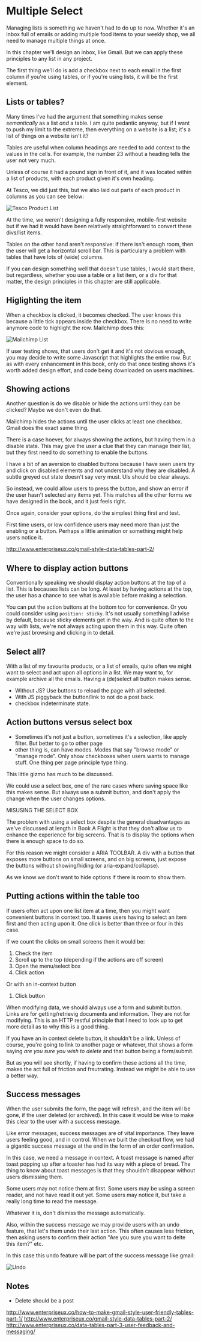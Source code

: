 # Multiple Select

Managing lists is something we haven't had to do up to now. Whether it's an inbox full of emails or adding multiple food items to your weekly shop, we all need to manage multiple things at once.

In this chapter we'll design an inbox, like Gmail. But we can apply these principles to any list in any project.

The first thing we'll do is add a checkbox next to each email in the first column if you're using tables, or if you're using lists, it will be the first element.

## Lists or tables?

Many times I've had the argument that something makes sense *semantically* as a list *and* a table. I am quite pedantic anyway, but if I want to push my limit to the extreme, then everything on a website is a list; it's a list of things on a website isn't it?

Tables are useful when column headings are needed to add context to the values in the cells. For example, the number 23 without a heading tells the user not very much.

Unless of course it had a pound sign in front of it, and it was located within a list of products, with each product given it's own heading.

At Tesco, we did just this, but we also laid out parts of each product in columns as you can see below:

![Tesco Product List](./images/tesco-list.png)

At the time, we weren't designing a fully responsive, mobile-first website but if we had it would have been relatively straightforward to convert these divs/list items.

Tables on the other hand aren't responsive: if there isn't enough room, then the user will get a horizontal scroll bar. This is particulary a problem with tables that have lots of (wide) columns.

If you can design something well that doesn't use tables, I would start there, but regardless, whether you use a table or a list item, or a div for that matter, the design principles in this chapter are still applicable.

## Higlighting the item

When a checkbox is clicked, it becomes checked. The user knows this because a little tick appears inside the checkbox. There is no need to write anymore code to highlight the row. Mailchimp does this:

![Mailchimp List](./images/mailchimp-list.png)

If user testing shows, that users don't get it and it's not obvious enough, you may decide to write some Javascript that highlights the entire row. But as with every enhancement in this book, only do that once testing shows it's worth added design effort, and code being downloaded on users machines.

## Showing actions

Another question is do we disable or hide the actions until they can be clicked? Maybe we don't even do that.

Mailchimp hides the actions until the user clicks at least one checkbox. Gmail does the exact same thing.

There is a case hoever, for always showing the actions, but having them in a disable state. This may give the user a clue that they can manage their list, but they first need to do something to enable the buttons.

I have a bit of an aversion to disabled buttons because I have seen users try and click on disabled elements and not understand why they are disabled. A subtle greyed out state doesn't say very must. UIs should be clear always.

So instead, we could allow users to press the button, and show an error if the user hasn't selected any items yet. This matches all the other forms we have designed in the book, and it just feels right.

Once again, consider your options, do the simplest thing first and test.

First time users, or low confidence users may need more than just the enabling or a button. Perhaps a little animation or something might help users notice it.

http://www.enterpriseux.co/gmail-style-data-tables-part-2/

## Where to display action buttons

Conventionally speaking we should display action buttons at the top of a list. This is becauses lists can be long. At least by having actions at the top, the user has a chance to see what is available before making a selection.

You can put the action buttons at the bottom too for convenience. Or you could consider using `position: sticky`. It's not usually something I advise by default, because sticky elements get in the way. And is quite often to the way with lists, we're not always acting upon them in this way. Quite often we're just browsing and clicking in to detail.

## Select all?

With a list of my favourite products, or a list of emails, quite often we might want to select and act upon all options in a list. We may want to, for example archive all the emails. Having a (de)select all button makes sense.

- Without JS? Use buttons to reload the page with all selected.
- With JS piggyback the button/link to not do a post back.
- checkbox indeterminate state.

## Action buttons versus select box

- Sometimes it's not just a button, sometimes it's a selection, like apply filter. But better to go to other page
- other thing is, can have modes. Modes that say "browse mode" or "manage mode". Only show checkboxes when users wants to manage stuff. One thing per page principle type thing.

This little gizmo has much to be discussed.

We could use a select box, one of the rare cases where saving space like this makes sense. But always use a submit button, and don't apply the change when the user changes options.

MISUSING THE SELECT BOX

The problem with using a select box despite the general disadvantages as we've discussed at length in Book A Flight is that they don't allow us to enhance the experience for big screens. That is to display the options when there is enough space to do so.

For this reason we might consider a ARIA TOOLBAR. A div with a button that exposes more buttons on small screens, and on big screens, just expose the buttons without showing/hiding (or aria-expand/collapse).

As we know we don't want to hide options if there is room to show them.

## Putting actions within the table too

If users often act upon one list item at a time, then you might want convenient buttons in context too. It saves users having to select an item first and then acting upon it. One click is better than three or four in this case.

If we count the clicks on small screens then it would be:

1. Check the item
2. Scroll up to the top (depending if the actions are off screen)
3. Open the menu/select box
4. Click action

Or with an in-context button

1. Click button

When modifying data, we should always use a form and submit button. Links are for getting/retrievig documents and information. They are not for modifying. This is an HTTP restful principle that I need to look up to get more detail as to why this is a good thing.

If you have an in context delete button, it shouldn't be a link. Unless of course, you're going to link to another page or whatever, that shows a form saying *are you sure you wish to delete* and that button being a form/submit.

But as you will see shortly, if having to confirm these actions all the time, makes the act full of friction and frsutrating. Instead we might be able to use a better way.

## Success messages

When the user submits the form, the page will refresh, and the item will be gone, if the user deleted (or archived). In this case it would be wise to make this clear to the user with a success message.

Like error messages, success messages are of vital importance. They leave users feeling good, and in control. When we built the checkout flow, we had a gigantic success message at the end in the form of an order confirmation.

In this case, we need a message in context. A toast message is named after toast popping up after a toaster has had its way with a piece of bread. The thing to know about toast messages is that they shouldn't disappear without users dismissing them.

Some users may not notice them at first. Some users may be using a screen reader, and not have read it out yet. Some users may notice it, but take a really long time to read the message.

Whatever it is, don't dismiss the message automatically.

Also, within the success message we may provide users with an undo feature, that let's them undo their last action. This often causes less friction, then asking users to confirm their action "Are you sure you want to delte this item?" etc.

In this case this undo feature will be part of the success message like gmail:

![Undo](./images/undo.png)

## Notes

- Delete should be a post

http://www.enterpriseux.co/how-to-make-gmail-style-user-friendly-tables-part-1/
http://www.enterpriseux.co/gmail-style-data-tables-part-2/
http://www.enterpriseux.co/data-tables-part-3-user-feedback-and-messaging/

